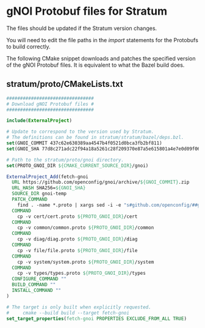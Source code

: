 # gNOI Protobuf files for Stratum

The files should be updated if the Stratum version changes.

You will need to edit the file paths in the *import* statements for the
Protobufs to build correctly.

The following CMake snippet downloads and patches the specified version of
the gNOI Protobuf files. It is equivalent to what the Bazel build does.

## stratum/proto/CMakeLists.txt

```cmake
################################
# Download gNOI Protobuf files #
################################

include(ExternalProject)

# Update to correspond to the version used by Stratum.
# The definitions can be found in stratum/stratum/bazel/deps.bzl.
set(GNOI_COMMIT 437c62e630389aa4547b4f0521d0bca3fb2bf811)
set(GNOI_SHA 77d8c271adc22f94a18a5261c28f209370e87a5e615801a4e7e0d09f06da531f)

# Path to the stratum/proto/gnoi directory.
set(PROTO_GNOI_DIR ${CMAKE_CURRENT_SOURCE_DIR}/gnoi)

ExternalProject_Add(fetch-gnoi
  URL https://github.com/openconfig/gnoi/archive/${GNOI_COMMIT}.zip
  URL_HASH SHA256=${GNOI_SHA}
  SOURCE_DIR gnoi-temp
  PATCH_COMMAND
    find . -name *.proto | xargs sed -i -e "s#github.com/openconfig/##g"
  COMMAND
    cp -v cert/cert.proto ${PROTO_GNOI_DIR}/cert
  COMMAND
    cp -v common/common.proto ${PROTO_GNOI_DIR}/common
  COMMAND
    cp -v diag/diag.proto ${PROTO_GNOI_DIR}/diag
  COMMAND
    cp -v file/file.proto ${PROTO_GNOI_DIR}/file
  COMMAND
    cp -v system/system.proto ${PROTO_GNOI_DIR}/system
  COMMAND
    cp -v types/types.proto ${PROTO_GNOI_DIR}/types
  CONFIGURE_COMMAND ""
  BUILD_COMMAND ""
  INSTALL_COMMAND ""
)

# The target is only built when explicitly requested.
#     cmake --build build --target fetch-gnoi
set_target_properties(fetch-gnoi PROPERTIES EXCLUDE_FROM_ALL TRUE)
```
